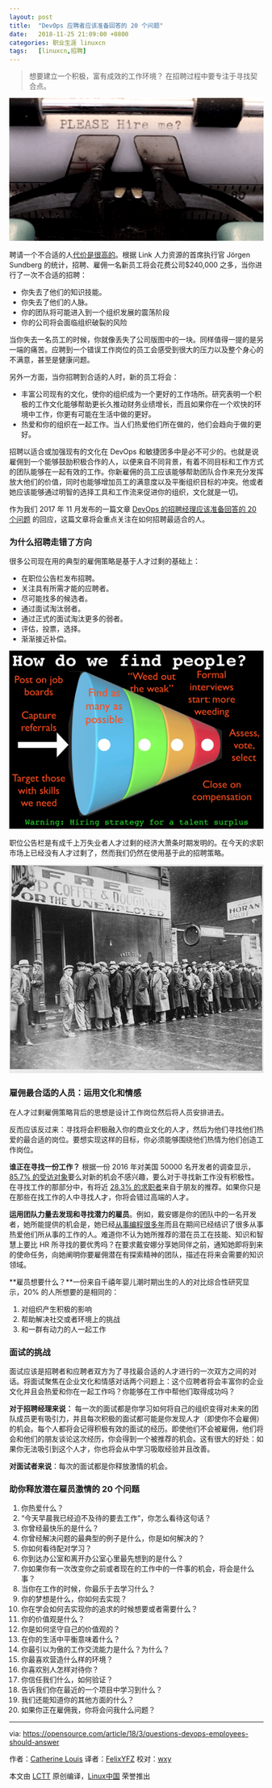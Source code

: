 ```yaml
---
layout: post
title:	"DevOps 应聘者应该准备回答的 20 个问题"
date:	2018-11-25 21:09:00 +0800 
categories:	职业生涯 linuxcn 
tags:	[linuxcn,招聘]
---
```




> 
> 想要建立一个积极，富有成效的工作环境？ 在招聘过程中要专注于寻找契合点。
> 
> 
> 


![](/Asserts/Images/album/201811/25/210921fh1ipxpphxz5wggg.png)


聘请一个不合适的人[代价是很高的](https://www.shrm.org/resourcesandtools/hr-topics/employee-relations/pages/cost-of-bad-hires.aspx)。根据 Link 人力资源的首席执行官 Jörgen Sundberg 的统计，招聘、雇佣一名新员工将会花费公司$240,000 之多，当你进行了一次不合适的招聘：


* 你失去了他们的知识技能。
* 你失去了他们的人脉。
* 你的团队将可能进入到一个组织发展的震荡阶段
* 你的公司将会面临组织破裂的风险


当你失去一名员工的时候，你就像丢失了公司版图中的一块。同样值得一提的是另一端的痛苦。应聘到一个错误工作岗位的员工会感受到很大的压力以及整个身心的不满意，甚至是健康问题。


另外一方面，当你招聘到合适的人时，新的员工将会：


* 丰富公司现有的文化，使你的组织成为一个更好的工作场所。研究表明一个积极的工作文化能够帮助更长久推动财务业绩增长，而且如果你在一个欢快的环境中工作，你更有可能在生活中做的更好。
* 热爱和你的组织在一起工作。当人们热爱他们所在做的，他们会趋向于做的更好。


招聘以适合或加强现有的文化在 DevOps 和敏捷团多中是必不可少的。也就是说雇佣到一个能够鼓励积极合作的人，以便来自不同背景，有着不同目标和工作方式的团队能够在一起有效的工作。你新雇佣的员工应该能够帮助团队合作来充分发挥放大他们的价值，同时也能够增加员工的满意度以及平衡组织目标的冲突。他或者她应该能够通过明智的选择工具和工作流来促进你的组织，文化就是一切。


作为我们 2017 年 11 月发布的一篇文章 [DevOps 的招聘经理应该准备回答的 20 个问题](https://opensource.com/article/17/11/inclusive-workforce-takes-work) 的回应，这篇文章将会重点关注在如何招聘最适合的人。


### 为什么招聘走错了方向


很多公司现在用的典型的雇佣策略是基于人才过剩的基础上：


* 在职位公告栏发布招聘。
* 关注具有所需才能的应聘者。
* 尽可能找多的候选者。
* 通过面试淘汰弱者。
* 通过正式的面试淘汰更多的弱者。
* 评估，投票，选择。
* 渐渐接近补偿。


![](/Asserts/Images/album/201811/25/210932lwngho9dsk5dsz98.png)


职位公告栏是有成千上万失业者人才过剩的经济大萧条时期发明的。在今天的求职市场上已经没有人才过剩了，然而我们仍然在使用基于此的招聘策略。


![](/Asserts/Images/album/201811/25/210936eyc0byg0gbo7rvvb.jpg)


### 雇佣最合适的人员：运用文化和情感


在人才过剩雇佣策略背后的思想是设计工作岗位然后将人员安排进去。


反而应该反过来：寻找将会积极融入你的商业文化的人才，然后为他们寻找他们热爱的最合适的岗位。要想实现这样的目标，你必须能够围绕他们热情为他们创造工作岗位。


**谁正在寻找一份工作？** 根据一份 2016 年对美国 50000 名开发者的调查显示，[85.7% 的受访对象](https://insights.stackoverflow.com/survey/2016#work-job-discovery)要么对新的机会不感兴趣，要么对于寻找新工作没有积极性。在寻找工作的那部分中，有将近 [28.3% 的求职者](https://insights.stackoverflow.com/survey/2016#work-job-discovery)来自于朋友的推荐。如果你只是在那些在找工作的人中寻找人才，你将会错过高端的人才。


**运用团队力量去发现和寻找潜力的雇员**。例如，戴安娜是你的团队中的一名开发者，她所能提供的机会是，她已经[从事编程很多年](https://research.hackerrank.com/developer-skills/2018/)而且在期间已经结识了很多从事热爱他们所从事的工作的人。难道你不认为她所推荐的潜在员工在技能、知识和智慧上要比 HR 所寻找的要优秀吗？在要求戴安娜分享她同伴之前，通知她即将到来的使命任务，向她阐明你要雇佣潜在有探索精神的团队，描述在将来会需要的知识领域。


**雇员想要什么？**一份来自千禧年婴儿潮时期出生的人的对比综合性研究显示，20% 的人所想要的是相同的：


1. 对组织产生积极的影响
2. 帮助解决社交或者环境上的挑战
3. 和一群有动力的人一起工作


### 面试的挑战


面试应该是招聘者和应聘者双方为了寻找最合适的人才进行的一次双方之间的对话。将面试聚焦在企业文化和情感对话两个问题上：这个应聘者将会丰富你的企业文化并且会热爱和你在一起工作吗？你能够在工作中帮他们取得成功吗？


**对于招聘经理来说：** 每一次的面试都是你学习如何将自己的组织变得对未来的团队成员更有吸引力，并且每次积极的面试都可能是你发现人才（即使你不会雇佣）的机会。每个人都将会记得积极有效的面试的经历。即使他们不会被雇佣，他们将会和他们的朋友谈论这次经历，你会得到一个被推荐的机会。这有很大的好处：如果你无法吸引到这个人才，你也将会从中学习吸取经验并且改善。


**对面试者来说**：每次的面试都是你释放激情的机会。


### 助你释放潜在雇员激情的 20 个问题


1. 你热爱什么？
2. “今天早晨我已经迫不及待的要去工作”，你怎么看待这句话？
3. 你曾经最快乐的是什么？
4. 你曾经解决问题的最典型的例子是什么，你是如何解决的？
5. 你如何看待配对学习？
6. 你到达办公室和离开办公室心里最先想到的是什么？
7. 你如果你有一次改变你之前或者现在的工作中的一件事的机会，将会是什么事？
8. 当你在工作的时候，你最乐于去学习什么？
9. 你的梦想是什么，你如何去实现？
10. 你在学会如何去实现你的追求的时候想要或者需要什么？
11. 你的价值观是什么？
12. 你是如何坚守自己的价值观的？
13. 在你的生活中平衡意味着什么？
14. 你最引以为傲的工作交流能力是什么？为什么？
15. 你最喜欢营造什么样的环境？
16. 你喜欢别人怎样对待你？
17. 你信任我们什么，如何验证？
18. 告诉我们你在最近的一个项目中学习到什么？
19. 我们还能知道你的其他方面的什么？
20. 如果你正在雇佣我，你将会问我什么问题？




---


via: <https://opensource.com/article/18/3/questions-devops-employees-should-answer>


作者：[Catherine Louis](https://opensource.com/users/catherinelouis) 译者：[FelixYFZ](https://github.com/FelixYFZ) 校对：[wxy](https://github.com/wxy)


本文由 [LCTT](https://github.com/LCTT/TranslateProject) 原创编译，[Linux中国](https://linux.cn/) 荣誉推出
